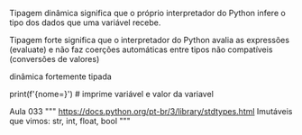 Tipagem dinâmica significa que o próprio interpretador do Python infere o tipo dos dados que uma variável recebe.

Tipagem forte significa que o interpretador do Python avalia as expressões (evaluate) e não faz coerções automáticas entre tipos não compatíveis (conversões de valores)


dinâmica fortemente tipada


print(f'{nome=}') # imprime variável e valor da variavel


Aula 033
"""
 https://docs.python.org/pt-br/3/library/stdtypes.html
Imutáveis que vimos: str, int, float, bool
"""

